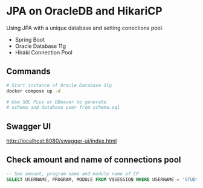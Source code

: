 # JPA on OracleDB and HikariCP

Using JPA with a unique database and setting conections pool.

- Spring Boot
- Oracle Database 11g
- Hiraki Connection Pool

## Commands

```bash
# Start instance of Oracle Database 11g
docker compose up -d

# Use SQL PLus or DBeaver to generate
# schema and database user from schema.sql
```

## Swagger UI

[http://localhost:8080/swagger-ui/index.html](http://localhost:8080/swagger-ui/index.html)

## Check amount and name of connections pool

```sql
-- See amount, program name and module name of CP
SELECT USERNAME, PROGRAM, MODULE FROM V$SESSION WHERE USERNAME = 'STUDYUSER';
```